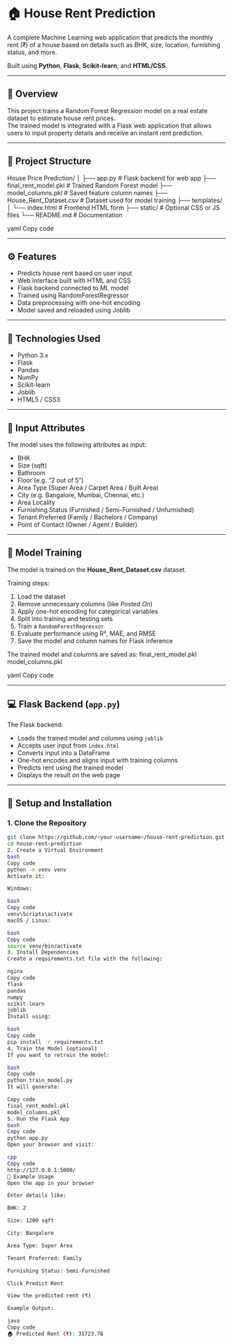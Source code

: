 # 🏠 House Rent Prediction

A complete Machine Learning web application that predicts the monthly rent (₹) of a house based on details such as BHK, size, location, furnishing status, and more.

Built using **Python**, **Flask**, **Scikit-learn**, and **HTML/CSS**.

---

## 📘 Overview

This project trains a Random Forest Regression model on a real estate dataset to estimate house rent prices.  
The trained model is integrated with a Flask web application that allows users to input property details and receive an instant rent prediction.

---

## 📂 Project Structure

House Price Prediction/
│
├── app.py # Flask backend for web app
├── final_rent_model.pkl # Trained Random Forest model
├── model_columns.pkl # Saved feature column names
├── House_Rent_Dataset.csv # Dataset used for model training
├── templates/
│ └── index.html # Frontend HTML form
├── static/ # Optional CSS or JS files
└── README.md # Documentation

yaml
Copy code

---

## ⚙️ Features

- Predicts house rent based on user input
- Web interface built with HTML and CSS
- Flask backend connected to ML model
- Trained using RandomForestRegressor
- Data preprocessing with one-hot encoding
- Model saved and reloaded using Joblib

---

## 🧠 Technologies Used

- Python 3.x  
- Flask  
- Pandas  
- NumPy  
- Scikit-learn  
- Joblib  
- HTML5 / CSS3

---

## 🧩 Input Attributes

The model uses the following attributes as input:

- BHK  
- Size (sqft)  
- Bathroom  
- Floor (e.g. “2 out of 5”)  
- Area Type (Super Area / Carpet Area / Built Area)  
- City (e.g. Bangalore, Mumbai, Chennai, etc.)  
- Area Locality  
- Furnishing Status (Furnished / Semi-Furnished / Unfurnished)  
- Tenant Preferred (Family / Bachelors / Company)  
- Point of Contact (Owner / Agent / Builder)

---

## 🧪 Model Training

The model is trained on the **House_Rent_Dataset.csv** dataset.

Training steps:
1. Load the dataset  
2. Remove unnecessary columns (like *Posted On*)  
3. Apply one-hot encoding for categorical variables  
4. Split into training and testing sets  
5. Train a `RandomForestRegressor`  
6. Evaluate performance using R², MAE, and RMSE  
7. Save the model and column names for Flask inference

The trained model and columns are saved as:
final_rent_model.pkl
model_columns.pkl

yaml
Copy code

---

## 💻 Flask Backend (`app.py`)

The Flask backend:
- Loads the trained model and columns using `joblib`
- Accepts user input from `index.html`
- Converts input into a DataFrame
- One-hot encodes and aligns input with training columns
- Predicts rent using the trained model
- Displays the result on the web page

---

## 🚀 Setup and Installation

### 1. Clone the Repository
```bash
git clone https://github.com/<your-username>/house-rent-prediction.git
cd house-rent-prediction
2. Create a Virtual Environment
bash
Copy code
python -m venv venv
Activate it:

Windows:

bash
Copy code
venv\Scripts\activate
macOS / Linux:

bash
Copy code
source venv/bin/activate
3. Install Dependencies
Create a requirements.txt file with the following:

nginx
Copy code
flask
pandas
numpy
scikit-learn
joblib
Install using:

bash
Copy code
pip install -r requirements.txt
4. Train the Model (optional)
If you want to retrain the model:

bash
Copy code
python train_model.py
It will generate:

Copy code
final_rent_model.pkl
model_columns.pkl
5. Run the Flask App
bash
Copy code
python app.py
Open your browser and visit:

cpp
Copy code
http://127.0.0.1:5000/
🧩 Example Usage
Open the app in your browser

Enter details like:

BHK: 2

Size: 1200 sqft

City: Bangalore

Area Type: Super Area

Tenant Preferred: Family

Furnishing Status: Semi-Furnished

Click Predict Rent

View the predicted rent (₹)

Example Output:

java
Copy code
🏠 Predicted Rent (₹): 31723.78
